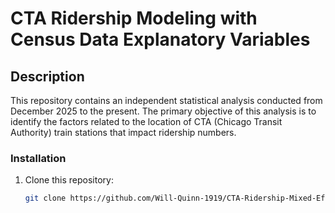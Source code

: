 # CTA Ridership Modeling with Census Data Explanatory Variables

## Description
This repository contains an independent statistical analysis conducted from December 2025 to the present. The primary objective of this analysis is to identify the factors related to the location of CTA (Chicago Transit Authority) train stations that impact ridership numbers.

### Installation
1. Clone this repository:
   ```bash
   git clone https://github.com/Will-Quinn-1919/CTA-Ridership-Mixed-Effect-Model.git
